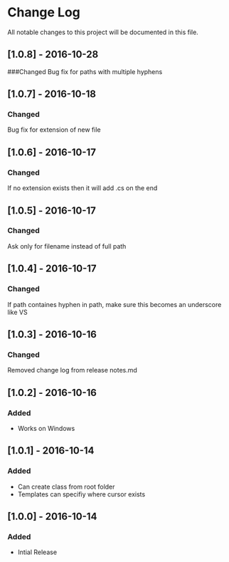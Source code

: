 # Change Log
All notable changes to this project will be documented in this file.

## [1.0.8] - 2016-10-28
###Changed
Bug fix for paths with multiple hyphens

## [1.0.7] - 2016-10-18
### Changed
Bug fix for extension of new file

## [1.0.6] - 2016-10-17
### Changed
If no extension exists then it will add .cs on the end

## [1.0.5] - 2016-10-17
### Changed
Ask only for filename instead of full path

## [1.0.4] - 2016-10-17
### Changed
If path containes hyphen in path, make sure this becomes an underscore like VS

## [1.0.3] - 2016-10-16
### Changed
Removed change log from release notes.md

## [1.0.2] - 2016-10-16
### Added
- Works on Windows

## [1.0.1] - 2016-10-14
### Added
- Can create class from root folder
- Templates can specifiy where cursor exists

## [1.0.0] - 2016-10-14
### Added
- Intial Release